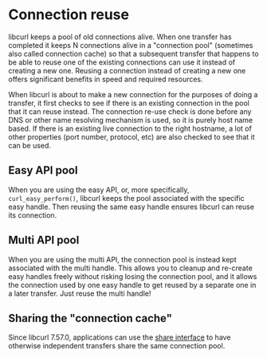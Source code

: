 # Connection reuse

libcurl keeps a pool of old connections alive. When one transfer has completed
it keeps N connections alive in a "connection pool" (sometimes also called
connection cache) so that a subsequent transfer that happens to be able to
reuse one of the existing connections can use it instead of creating a new
one. Reusing a connection instead of creating a new one offers significant
benefits in speed and required resources.

When libcurl is about to make a new connection for the purposes of doing a
transfer, it first checks to see if there is an existing connection in the
pool that it can reuse instead. The connection re-use check is done before any
DNS or other name resolving mechanism is used, so it is purely host name
based. If there is an existing live connection to the right hostname, a lot
of other properties (port number, protocol, etc) are also checked to see that
it can be used.

## Easy API pool

When you are using the easy API, or, more specifically, `curl_easy_perform()`,
libcurl keeps the pool associated with the specific easy handle. Then reusing
the same easy handle ensures libcurl can reuse its connection.

## Multi API pool

When you are using the multi API, the connection pool is instead kept
associated with the multi handle. This allows you to cleanup and re-create
easy handles freely without risking losing the connection pool, and it allows
the connection used by one easy handle to get reused by a separate one in a
later transfer. Just reuse the multi handle!

## Sharing the "connection cache"

Since libcurl 7.57.0, applications can use the [share interface](../sharing.md)
to have otherwise independent transfers share the same connection pool.

